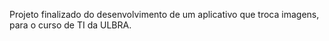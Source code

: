 Projeto finalizado do desenvolvimento de um aplicativo que troca imagens, para o curso de TI da ULBRA.

